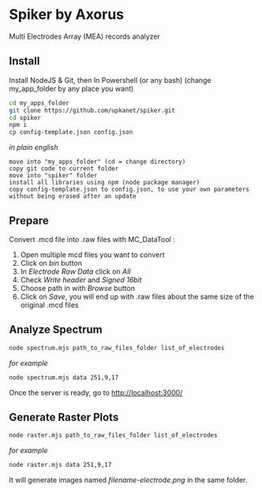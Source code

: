 # Spiker by Axorus
Multi Electrodes Array (MEA) records analyzer

## Install
Install NodeJS & Git, then
In Powershell (or any bash)
(change my_app_folder by any place you want)
```bash
cd my_apps_folder
git clone https://github.com/upkanet/spiker.git
cd spiker
npm i
cp config-template.json config.json
```
*in plain english*
```
move into "my_apps_folder" (cd = change directory)
copy git code to current folder
move into "spiker" folder
install all libraries using npm (node package manager)
copy config-template.json to config.json, to use your own parameters without being erased after an update
```

## Prepare
Convert .mcd file into .raw files with MC_DataTool :
1. Open multiple mcd files you want to convert
2. Click on *bin* button
3. In *Electrode Raw Data* click on *All*
4. Check *Write header* and *Signed 16bit*
5. Choose path in with *Browse* button
6. Click on *Save*, you will end up with .raw files about the same size of the original .mcd files

## Analyze Spectrum

```bash
node spectrum.mjs path_to_raw_files_folder list_of_electrodes
```
*for example*
```bash
node spectrum.mjs data 251,9,17
```
Once the server is ready, go to [http://localhost:3000/](http://localhost:3000/)

## Generate Raster Plots

```bash
node raster.mjs path_to_raw_files_folder list_of_electrodes
```
*for example*
```bash
node raster.mjs data 251,9,17
```
It will generate images named *filename-electrode.png* in the same folder.
